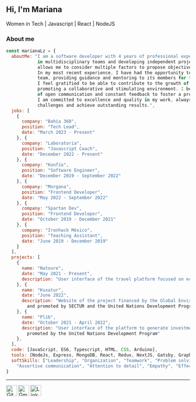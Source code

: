 ## Hi, I'm Mariana
Women in Tech | Javascript | React | NodeJS
### About me
```javascript
const marianaLz = {
  aboutMe: "I am a software developer with 4 years of professional experience collaborating 
            in multidisciplinary teams and developing independent projects. This experience 
            allows me to consider multiple factors to propose objective solutions. 
            In my most recent experience, I have had the opportunity to lead an engineering 
            team, providing guidance and mentoring to its members for their professional growth.
            I feel gratified to be able to contribute to the growth of the people in the team, 
            promoting a collaborative and stimulating environment. I believe in the importance 
            of open communication and constant feedback to foster a productive work environment.
            I am committed to excellence and quality in my work, always seeking to overcome 
            challenges and achieve outstanding results.",
  jobs: [
    {
      company: "Bahía 360",
      position: "Tech Lead",
      date: "March 2023 - Present"
    }, {
      company: "Laboratoria",
      position: "Javascript Coach",
      date: "December 2022 - Present"
    }, {
      company: "Konfío",
      position: "Software Engineer",
      date: "December 2019 - September 2022"
    }, {
      company: "Morgana",
      position: "Frontend Developer",
      date: "May 2022 - September 2022"
    }, {
      company: "Spartan Dev",
      position: "Frontend Developer",
      date: "October 2019 - December 2021"
    }, {
      company: "Ironhack México",
      position: "Teaching Assistant",
      date: "June 2019 - December 2019"
    }
  ],
  projects: [
    {
      name: "Natoure",
      date: "May 2021 - Present",
      description: "User interface of the travel platform focused on ecotourism"
    }, {
      name: "Kuxatur",
      date: "June 2022",
      description: "Website of the project financed by the Global Environment Facility 
        and promoted by SECTUR and the United Nations Development Program"
    }, {
      name: "Plib",
      date: "October 2021 - April 2022",
      description: "User interface of the platform to generate investments in biodiversity, 
        promoted by the United Nations Development Program"
    },
  ],
  code: [JavaScript, ES6, Typescript, HTML, CSS, Arduino],
  tools: [NodeJs, Express, MongoDB, React, Redux, NextJS, Gatsby, GraphQL, Git, Jest, TestingLibrary],
  softSkills: ["Leadership", "Organization", "Teamwork", "Problem solving", "Decision making", 
    "Assertive communication", "Attention to detail", "Empathy", "Effective time management"]
}
```
___
<a href="https://github.com/marianaLz">
  <img align="left" alt="GitHub" width="30px" src="https://img.icons8.com/fluent/48/000000/github.png"/>
</a>
<a href="mailto:marianaglp15@gmail.com">
  <img align="left" alt="Gmail" width="30px" src="https://img.icons8.com/fluent/48/000000/gmail.png"/>
</a>
<a href="https://www.linkedin.com/in/marianalz">
  <img align="left" alt="LinkedIn" width="30px" src="https://img.icons8.com/color/48/000000/linkedin.png" />
</a>
